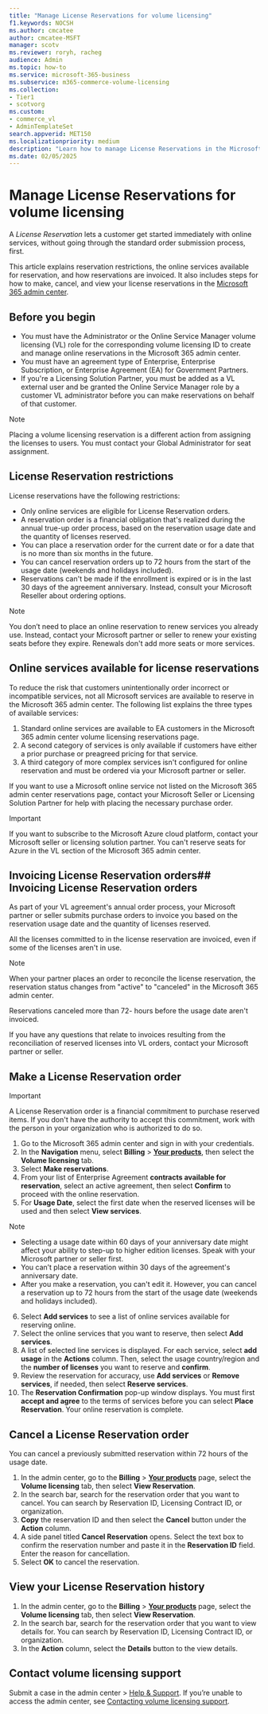 ```yaml
---
title: "Manage License Reservations for volume licensing"
f1.keywords: NOCSH
ms.author: cmcatee
author: cmcatee-MSFT
manager: scotv
ms.reviewer: roryh, racheg
audience: Admin
ms.topic: how-to 
ms.service: microsoft-365-business
ms.subservice: m365-commerce-volume-licensing
ms.collection:
- Tier1
- scotvorg
ms.custom: 
- commerce_vl
- AdminTemplateSet
search.appverid: MET150
ms.localizationpriority: medium
description: "Learn how to manage License Reservations in the Microsoft 365 admin center."
ms.date: 02/05/2025
---
```


# Manage License Reservations for volume licensing

A *License Reservation* lets a customer get started immediately with online services, without going through the standard order submission process, first.

This article explains reservation restrictions, the online services available for reservation, and how reservations are invoiced. It also includes steps for how to make, cancel, and view your license reservations in the <a href="https://go.microsoft.com/fwlink/p/?linkid=2024339" target="_blank">Microsoft 365 admin center</a>.

## Before you begin

- You must have the Administrator or the Online Service Manager volume licensing (VL) role for the corresponding volume licensing ID to create and manage online reservations in the Microsoft 365 admin center.
- You must have an agreement type of Enterprise, Enterprise Subscription, or Enterprise Agreement (EA) for Government Partners.
- If you're a Licensing Solution Partner, you must be added as a VL external user and be granted the Online Service Manager role by a customer VL administrator before you can make reservations on behalf of that customer.

> [!NOTE]
> Placing a volume licensing reservation is a different action from assigning the licenses to users. You must contact your Global Administrator for seat assignment.

## License Reservation restrictions

License reservations have the following restrictions:

- Only online services are eligible for License Reservation orders.
- A reservation order is a financial obligation that's realized during the annual true-up order process, based on the reservation usage date and the quantity of licenses reserved.
- You can place a reservation order for the current date or for a date that is no more than six months in the future.
- You can cancel reservation orders up to 72 hours from the start of the usage date (weekends and holidays included).
- Reservations can't be made if the enrollment is expired or is in the last 30 days of the agreement anniversary. Instead, consult your Microsoft Reseller about ordering options.

> [!NOTE]
> You don’t need to place an online reservation to renew services you already use. Instead, contact your Microsoft partner or seller to renew your existing seats before they expire. Renewals don't add more seats or more services.

## Online services available for license reservations

To reduce the risk that customers unintentionally order incorrect or incompatible services, not all Microsoft services are available to reserve in the Microsoft 365 admin center. The following list explains the three types of available services:

1. Standard online services are available to EA customers in the Microsoft 365 admin center volume licensing reservations page.
2. A second category of services is only available if customers have either a prior purchase or preagreed pricing for that service.
3. A third category of more complex services isn't configured for online reservation and must be ordered via your Microsoft partner or seller.

If you want to use a Microsoft online service not listed on the Microsoft 365 admin center reservations page, contact your Microsoft Seller or Licensing Solution Partner for help with placing the necessary purchase order.

> [!IMPORTANT]
> If you want to subscribe to the Microsoft Azure cloud platform, contact your Microsoft seller or licensing solution partner. You can't reserve seats for Azure in the VL section of the Microsoft 365 admin center.

## Invoicing License Reservation orders## Invoicing License Reservation orders

As part of your VL agreement's annual order process, your Microsoft partner or seller submits purchase orders to invoice you based on the reservation usage date and the quantity of licenses reserved.

All the licenses committed to in the license reservation are invoiced, even if some of the licenses aren't in use.

> [!NOTE]
> When your partner places an order to reconcile the license reservation, the reservation status changes from "active" to "canceled" in the Microsoft 365 admin center.

Reservations canceled more than 72- hours before the usage date aren't invoiced.

If you have any questions that relate to invoices resulting from the reconciliation of reserved licenses into VL orders, contact your Microsoft partner or seller.

## Make a License Reservation order

> [!IMPORTANT]
> A License Reservation order is a financial commitment to purchase reserved items. If you don't have the authority to accept this commitment, work with the person in your organization who is authorized to do so.

1. Go to the Microsoft 365 admin center and sign in with your credentials.
2. In the **Navigation** menu, select **Billing** > <a href="https://go.microsoft.com/fwlink/p/?linkid=842054" target="_blank">**Your products**</a>, then select the **Volume licensing** tab.
3. Select **Make reservations**.
4. From your list of Enterprise Agreement **contracts available for reservation**, select an active agreement, then select **Confirm** to proceed with the online reservation.
5. For **Usage Date**, select the first date when the reserved licenses will be used and then select **View services**.

> [!NOTE]
>
> - Selecting a usage date within 60 days of your anniversary date might affect your ability to step-up to higher edition licenses. Speak with your Microsoft partner or seller first.
> - You can’t place a reservation within 30 days of the agreement's anniversary date.
> - After you make a reservation, you can't edit it. However, you can cancel a reservation up to 72 hours from the start of the usage date (weekends and holidays included).

6. Select **Add services** to see a list of online services available for reserving online.
7. Select the online services that you want to reserve, then select **Add services**.
8. A list of selected line services is displayed. For each service, select **add usage** in the **Actions** column. Then, select the usage country/region and the **number of licenses** you want to reserve and **confirm**.
9. Review the reservation for accuracy, use **Add services** or **Remove services**, if needed, then select **Reserve services**.
10. The **Reservation Confirmation** pop-up window displays. You must first **accept and agree** to the terms of services before you can select **Place Reservation**. Your online reservation is complete.

## Cancel a License Reservation order

You can cancel a previously submitted reservation within 72 hours of the usage date.

1. In the admin center, go to the **Billing** > <a href="https://go.microsoft.com/fwlink/p/?linkid=842054" target="_blank">**Your products**</a> page, select the **Volume licensing** tab, then select **View Reservation**.
2. In the search bar, search for the reservation order that you want to cancel. You can search by Reservation ID, Licensing Contract ID, or organization.
3. **Copy** the reservation ID and then select the **Cancel** button under the **Action** column.
4. A side panel titled **Cancel Reservation** opens. Select the text box to confirm the reservation number and paste it in the **Reservation ID** field. Enter the reason for cancellation.
5. Select **OK** to cancel the reservation.

## View your License Reservation history

1. In the admin center, go to the **Billing** > <a href="https://go.microsoft.com/fwlink/p/?linkid=842054" target="_blank">**Your products**</a> page, select the **Volume licensing** tab, then select **View Reservation**.
2. In the search bar, search for the reservation order that you want to view details for. You can search by Reservation ID, Licensing Contract ID, or organization.
3. In the **Action** column, select the **Details** button to the view details.

## Contact volume licensing support

Submit a case in the admin center > <a href="https://go.microsoft.com/fwlink/p/?linkid=2166757" target="_blank">Help & Support</a>. If you’re unable to access the admin center, see [Contacting volume licensing support](/licensing/contact-us).

